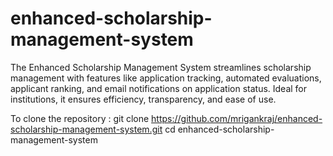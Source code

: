 # enhanced-scholarship-management-system
The Enhanced Scholarship Management System streamlines scholarship management with features like application tracking, automated evaluations, applicant ranking, and email notifications on application status. Ideal for institutions, it ensures efficiency, transparency, and ease of use.





To clone the repository : 
git clone https://github.com/mrigankraj/enhanced-scholarship-management-system.git
cd enhanced-scholarship-management-system

